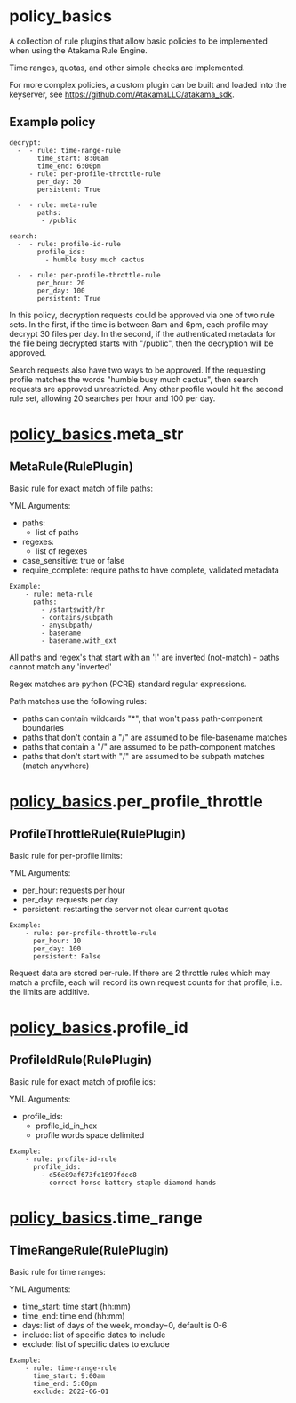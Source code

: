 # policy\_basics

A collection of rule plugins that allow basic policies to be implemented when using
the Atakama Rule Engine.

Time ranges, quotas, and other simple checks are implemented.

For more complex policies, a custom plugin can be built and loaded into the keyserver,
see https://github.com/AtakamaLLC/atakama_sdk.

## Example policy
```
decrypt:
  -  - rule: time-range-rule
       time_start: 8:00am
       time_end: 6:00pm
     - rule: per-profile-throttle-rule
       per_day: 30
       persistent: True

  -  - rule: meta-rule
       paths:
        - /public

search:
  -  - rule: profile-id-rule
       profile_ids:
         - humble busy much cactus

  -  - rule: per-profile-throttle-rule
       per_hour: 20
       per_day: 100
       persistent: True
```
In this policy, decryption requests could be approved via one of two rule sets. In the first,
if the time is between 8am and 6pm, each profile may decrypt 30 files per day. In the second, if the
authenticated metadata for the file being decrypted starts with "/public", then the
decryption will be approved.

Search requests also have two ways to be approved. If the requesting profile matches the
words "humble busy much cactus", then search requests are approved unrestricted. Any other
profile would hit the second rule set, allowing 20 searches per hour and 100 per day.



# [policy\_basics](#policy_basics).meta_str


## MetaRule(RulePlugin)

Basic rule for exact match of file paths:

YML Arguments:
 - paths:
    - list of paths
 - regexes:
    - list of regexes
 - case_sensitive: true or false
 - require_complete: require paths to have complete, validated metadata
```
Example:
    - rule: meta-rule
      paths:
        - /startswith/hr
        - contains/subpath
        - anysubpath/
        - basename
        - basename.with_ext
```

All paths and regex's that start with an '!' are inverted (not-match)
    - paths cannot match any 'inverted'

Regex matches are python (PCRE) standard regular expressions.

Path matches use the following rules:
 - paths can contain wildcards "*", that won't pass path-component boundaries
 - paths that don't contain a "/" are assumed to be file-basename matches
 - paths that contain a "/" are assumed to be path-component matches
 - paths that don't start with "/" are assumed to be subpath matches (match anywhere)




# [policy\_basics](#policy_basics).per_profile_throttle


## ProfileThrottleRule(RulePlugin)

Basic rule for per-profile limits:

YML Arguments:
 - per_hour: requests per hour
 - per_day: requests per day
 - persistent: restarting the server not clear current quotas

```
Example:
    - rule: per-profile-throttle-rule
      per_hour: 10
      per_day: 100
      persistent: False
```

Request data are stored per-rule. If there are 2 throttle rules which may match a profile,
each will record its own request counts for that profile, i.e. the limits are additive.




# [policy\_basics](#policy_basics).profile_id


## ProfileIdRule(RulePlugin)

Basic rule for exact match of profile ids:

YML Arguments:
 - profile_ids:
    - profile_id_in_hex
    - profile words space delimited

```
Example:
    - rule: profile-id-rule
      profile_ids:
        - d56e89af673fe1897fdcc8
        - correct horse battery staple diamond hands
```




# [policy\_basics](#policy_basics).time_range


## TimeRangeRule(RulePlugin)

Basic rule for time ranges:

YML Arguments:
 - time_start: time start (hh:mm)
 - time_end: time end (hh:mm)
 - days: list of days of the week, monday=0, default is 0-6
 - include: list of specific dates to include
 - exclude: list of specific dates to exclude

```
Example:
    - rule: time-range-rule
      time_start: 9:00am
      time_end: 5:00pm
      exclude: 2022-06-01
```




